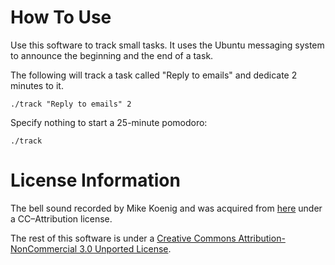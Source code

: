 # How To Use
Use this software to track small tasks. It uses the Ubuntu messaging system to announce the beginning and the end of a task.

The following will track a task called "Reply to emails" and dedicate 2 minutes to it.

    ./track "Reply to emails" 2

Specify nothing to start a 25-minute pomodoro:

    ./track

# License Information
The bell sound recorded by Mike Koenig and was acquired from [here](http://soundbible.com/1599-Store-Door-Chime.html) under a CC–Attribution license.

The rest of this software is under a [Creative Commons Attribution-NonCommercial 3.0 Unported License](http://creativecommons.org/licenses/by-nc/3.0/deed.en_US).
